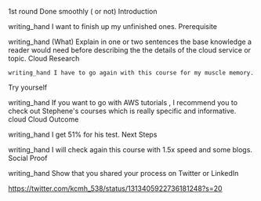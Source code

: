 1st round Done smoothly ( or not)
Introduction

writing_hand I want to finish up my unfinished ones.
Prerequisite

writing_hand (What) Explain in one or two sentences the base knowledge a reader would need before describing the the details of the cloud service or topic.
Cloud Research

    writing_hand I have to go again with this course for my muscle memory.

Try yourself

writing_hand If you want to go with AWS tutorials , I recommend you to check out Stephene's courses which is really specific and informative.
cloud Cloud Outcome

writing_hand I get 51% for his test.
Next Steps

writing_hand I will check again this course with 1.5x speed and some blogs.
Social Proof

writing_hand Show that you shared your process on Twitter or LinkedIn

https://twitter.com/kcmh_538/status/1313405922736181248?s=20
